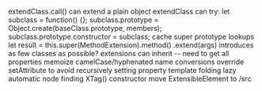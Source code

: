 extendClass.call() can extend a plain object
extendClass can try:
  let subclass = function() {};
  subclass.prototype = Object.create(baseClass.prototype, members);
  subclass.prototype.constructor = subclass;
cache super prototype lookups
  let result = this.super(MethodExtension).method()
.extend(args) introduces as few classes as possible?
extensions can inherit -- need to get all properties
memoize camelCase/hyphenated name conversions
override setAttribute to avoid recursively setting property
template folding
lazy automatic node finding
XTag() constructor
move ExtensibleElement to /src
